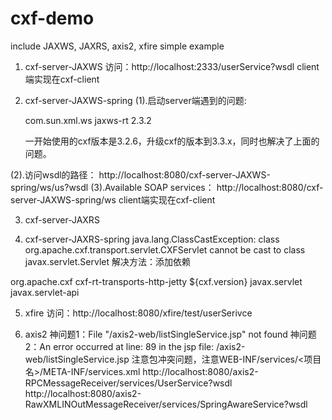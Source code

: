 # cxf-demo
include JAXWS, JAXRS, axis2, xfire simple example

1. cxf-server-JAXWS
访问：http://localhost:2333/userService?wsdl
client端实现在cxf-client

2. cxf-server-JAXWS-spring
(1).启动server端遇到的问题:
    <!--NoClassDefFoundError: javax/xml/bind/JAXBException-->
    <!--java.lang.NoClassDefFoundError: javax/xml/ws/Endpoint-->
    <dependency>
        <groupId>com.sun.xml.ws</groupId>
        <artifactId>jaxws-rt</artifactId>
        <version>2.3.2</version>
    </dependency>

    <!-- Could not initialize class org.apache.cxf.attachment.AttachmentUtil -->
    一开始使用的cxf版本是3.2.6，升级cxf的版本到3.3.x，同时也解决了上面的问题。

(2).访问wsdl的路径： http://localhost:8080/cxf-server-JAXWS-spring/ws/us?wsdl
(3).Available SOAP services： http://localhost:8080/cxf-server-JAXWS-spring/ws
client端实现在cxf-client

3. cxf-server-JAXRS

4. cxf-server-JAXRS-spring
java.lang.ClassCastException: class org.apache.cxf.transport.servlet.CXFServlet cannot be cast to class javax.servlet.Servlet
解决方法：添加依赖
<dependency>
    <groupId>org.apache.cxf</groupId>
    <artifactId>cxf-rt-transports-http-jetty</artifactId>
    <version>${cxf.version}</version>
    <exclusions>
        <exclusion>
            <groupId>javax.servlet</groupId>
            <artifactId>javax.servlet-api</artifactId>
        </exclusion>
    </exclusions>
</dependency>

5. xfire
访问：http://localhost:8080/xfire/test/userSerivce

6. axis2
神问题1：File &quot;/axis2-web/listSingleService.jsp&quot; not found
神问题2：An error occurred at line: 89 in the jsp file: /axis2-web/listSingleService.jsp
注意包冲突问题，注意WEB-INF/services/<项目名>/META-INF/services.xml
http://localhost:8080/axis2-RPCMessageReceiver/services/UserService?wsdl
http://localhost:8080/axis2-RawXMLINOutMessageReceiver/services/SpringAwareService?wsdl

